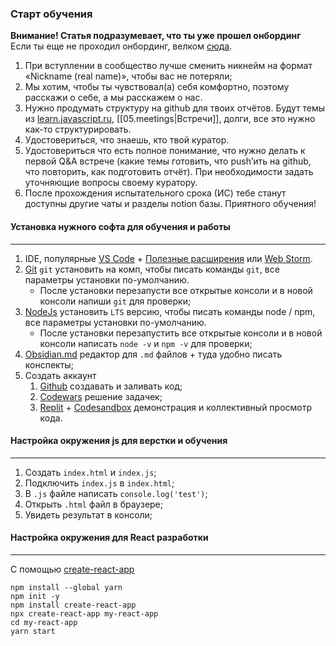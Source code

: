 ### Старт обучения

**Внимание! Статья подразумевает, что ты уже прошел онбординг**  
Если ты еще не проходил онбординг, велком [сюда](https://maximumjavascript.notion.site/b69a591a389c44b09843449b99eec2a0?v=12c58f4bdfc34592904016310f28cd0d).

1. При вступлении в сообщество лучше сменить никнейм на формат «Nickname (real name)», чтобы вас не потеряли;
2. Мы хотим, чтобы ты чувствовал(а) себя комфортно, поэтому расскажи о себе, а мы расскажем о нас.
3. Нужно продумать структуру на github для твоих отчётов. Будут темы из [learn.javascript.ru](http://learn.javascript.ru/), [[05.meetings|Встречи]], долги, все это нужно как-то структурировать. 
4. Удостовериться, что знаешь, кто твой куратор.
5. Удостовериться что есть полное понимание, что нужно делать к первой Q&A встрече (какие темы готовить, что push’ить на github, что повторить, как подготовить отчёт). При необходимости задать уточняющие вопросы своему куратору.
6. После прохождения испытательного срока (ИС) тебе станут доступны другие чаты и разделы notion базы. Приятного обучения!

#### Установка нужного софта для обучения и работы
---
1. IDE, популярные [VS Code](https://code.visualstudio.com/) + [Полезные расширения](https://x-team.com/blog/best-vscode-extensions/) или [Web Storm](https://www.jetbrains.com/ru-ru/webstorm/).
2. [Git](https://git-scm.com/) `git` установить на комп, чтобы писать команды `git`, все параметры установки по-умолчанию.
   - После установки перезапусти все открытые консоли и в новой консоли напиши `git` для проверки;
3. [NodeJs](https://nodejs.org/en/) установить `LTS` версию, чтобы писать команды node / npm, все параметры установки по-умолчанию.
    - После установки перезапустить все открытые консоли и в новой консоли написать `node -v` и `npm -v` для проверки;
4. [Obsidian.md](https://obsidian.md/) редактор для `.md` файлов + туда удобно писать конспекты;
5. Создать аккаунт
    1. [Github](https://github.com/) создавать и заливать код;
    2. [Codewars](https://www.codewars.com/) решение задачек;
    3. [Replit](https://replit.com/) + [Codesandbox](https://codesandbox.io/) демонстрация и коллективный просмотр кода.

#### Настройка окружения js для верстки и обучения
---
1. Создать `index.html` и `index.js`;
2. Подключить `index.js` в `index.html`;
3. В `.js` файле написать `console.log('test')`;
4. Открыть `.html` файл в браузере;
5. Увидеть результат в консоли;

#### Настройка окружения для React разработки
---
С помощью [create-react-app](https://ru.reactjs.org/docs/create-a-new-react-app.html)
```
npm install --global yarn
npm init -y
npm install create-react-app
npx create-react-app my-react-app
cd my-react-app
yarn start
```
